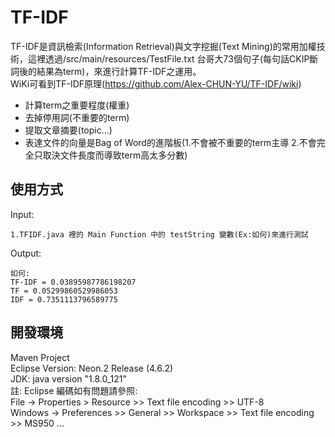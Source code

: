 # TF-IDF
TF-IDF是資訊檢索(Information Retrieval)與文字挖掘(Text Mining)的常用加權技術，這裡透過/src/main/resources/TestFile.txt 台哥大73個句子(每句話CKIP斷詞後的結果為term)，來進行計算TF-IDF之運用。</br>
WiKi可看到TF-IDF原理(https://github.com/Alex-CHUN-YU/TF-IDF/wiki)
* 計算term之重要程度(權重)
* 去掉停用詞(不重要的term)
* 提取文章摘要(topic...)
* 表達文件的向量是Bag of Word的進階板(1.不會被不重要的term主導 2.不會完全只取決文件長度而導致term高太多分數)

## 使用方式
Input:</br>
```
1.TFIDF.java 裡的 Main Function 中的 testString 變數(Ex:如何)來進行測試
```
Output:</br>
```
如何:
TF-IDF = 0.03895987786198207
TF = 0.05299860529986053
IDF = 0.7351113796589775
```

## 開發環境
Maven Project</br>
Eclipse Version: Neon.2 Release (4.6.2)</br>
JDK: java version "1.8.0_121"</br>
註: Eclipse 編碼如有問題請參照:</br>
File -> Properties > Resource >> Text file encoding >> UTF-8</br>
Windows -> Preferences >> General >> Workspace >> Text file encoding >> MS950 ... 

